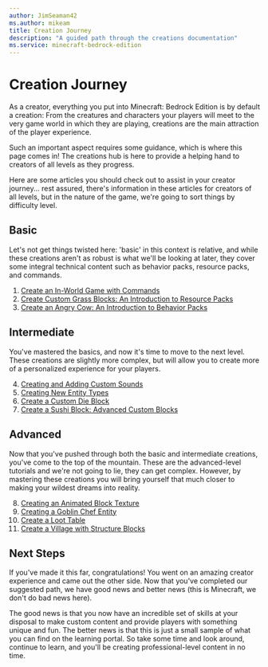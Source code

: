 ```yaml
---
author: JimSeaman42
ms.author: mikeam
title: Creation Journey
description: "A guided path through the creations documentation"
ms.service: minecraft-bedrock-edition
---
```


# Creation Journey

As a creator, everything you put into Minecraft: Bedrock Edition is by default a creation: From the creatures and characters your players will meet to the very game world in which they are playing, creations are the main attraction of the player experience.

Such an important aspect requires some guidance, which is where this page comes in! The creations hub is here to provide a helping hand to creators of all levels as they progress.

Here are some articles you should check out to assist in your creator journey... rest assured, there's information in these articles for creators of all levels, but in the nature of the game, we're going to sort things by difficulty level.

## Basic

Let's not get things twisted here: 'basic' in this context is relative, and while these creations aren't as robust is what we'll be looking at later, they cover some integral technical content such as behavior packs, resource packs, and commands.

1. [Create an In-World Game with Commands](CreateAnInWorldGame.md)
2. [Create Custom Grass Blocks: An Introduction to Resource Packs](ResourcePack.md)
3. [Create an Angry Cow: An Introduction to Behavior Packs](BehaviorPack.md)

## Intermediate

You've mastered the basics, and now it's time to move to the next level. These creations are slightly more complex, but will allow you to create more of a personalized experience for your players.

4. [Creating and Adding Custom Sounds](AddCustomSounds.md)
5. [Creating New Entity Types](IntroductionToAddEntity.md) 
6. [Create a Custom Die Block](AddCustomDieBlock.md)
7. [Create a Sushi Block: Advanced Custom Blocks](AdvancedCustomBlocks.md)

## Advanced

Now that you've pushed through both the basic and intermediate creations, you've come to the top of the mountain. These are the advanced-level tutorials and we're not going to lie, they can get complex. However, by mastering these creations you will bring yourself that much closer to making your wildest dreams into reality.

8. [Creating an Animated Block Texture](CreateAnimatedBlockTexture.md)
9. [Creating a Goblin Chef Entity](MakerSeriesMakingTheGoblinChef.md)
10. [Create a Loot Table](CreateLootTable.md)
11. [Create a Village with Structure Blocks](StructureBlocksTutorial.md)

## Next Steps

If you've made it this far, congratulations! You went on an amazing creator experience and came out the other side. Now that you've completed our suggested path, we have good news and better news (this is Minecraft, we don't do bad news here).

The good news is that you now have an incredible set of skills at your disposal to make custom content and provide players with something unique and fun. The better news is that this is just a small sample of what you can find on the learning portal. So take some time and look around, continue to learn, and you'll be creating professional-level content in no time.
